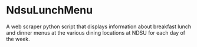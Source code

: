 NdsuLunchMenu
=============

A web scraper python script that displays information about breakfast lunch and dinner menus at the various dining locations at NDSU for each day of the week.
